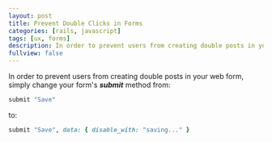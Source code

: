 ```yaml
---
layout: post
title: Prevent Double Clicks in Forms
categories: [rails, javascript]
tags: [ux, forms]
description: In order to prevent users from creating double posts in your web form, simply change...
fullview: false
---
```


In order to prevent users from creating double posts in your web form, simply change your form's ***submit*** method from:
~~~ ruby
submit "Save"
~~~
to:
~~~ ruby
submit "Save", data: { disable_with: "saving..." }
~~~
